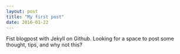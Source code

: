 ```yaml
---
layout: post
title: "My first post"
date: 2016-01-22
---
```


Fist blogpost with Jekyll on Github. Looking for a space to post some thought, tips, and why not this?
